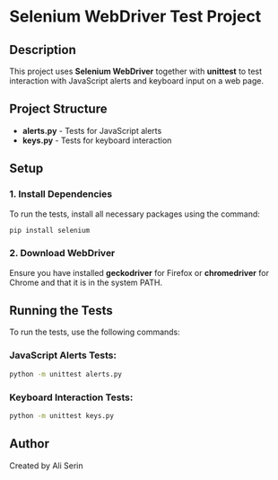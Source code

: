 # Selenium WebDriver Test Project

## Description
This project uses **Selenium WebDriver** together with **unittest** to test interaction with JavaScript alerts and keyboard input on a web page.

## Project Structure
- **alerts.py** - Tests for JavaScript alerts
- **keys.py** - Tests for keyboard interaction

## Setup
### 1. Install Dependencies
To run the tests, install all necessary packages using the command:
```sh
pip install selenium
```

### 2. Download WebDriver
Ensure you have installed **geckodriver** for Firefox or **chromedriver** for Chrome and that it is in the system PATH.

## Running the Tests
To run the tests, use the following commands:

### JavaScript Alerts Tests:
```sh
python -m unittest alerts.py
```

### Keyboard Interaction Tests:
```sh
python -m unittest keys.py
```

## Author
Created by Ali Serin
